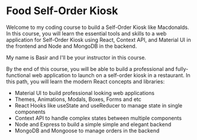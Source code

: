 # Food Self-Order Kiosk
Welcome to my coding course to build a Self-Order Kiosk like Macdonalds. In this course, you will learn the essential tools and skills to a web application for Self-Order Kiosk using React, Context API, and Material UI in the frontend and Node and MongoDB in the backend.

My name is Basir and I'll be your instructor in this course.

By the end of this course, you will be able to build a professional and fully-functional web application to launch on a self-order kiosk in a restaurant.
In this path, you will learn the modern React concepts and libraries: 
- Material UI to build professional looking web applications
- Themes, Animations, Modals, Boxes, Forms and etc
- React Hooks like useState and useReducer to manage state in single components
- Context API to handle complex states between multiple components
-  Node and Express to build a simple simple and elegant backend
- MongoDB and Mongoose to manage orders in the backend
